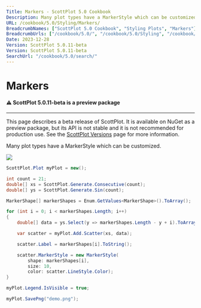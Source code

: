 ```yaml
---
Title: Markers - ScottPlot 5.0 Cookbook
Description: Many plot types have a MarkerStyle which can be customized.
URL: /cookbook/5.0/Styling/Markers/
BreadcrumbNames: ["ScottPlot 5.0 Cookbook", "Styling Plots", "Markers"]
BreadcrumbUrls: ["/cookbook/5.0/", "/cookbook/5.0/Styling", "/cookbook/5.0/Styling/Markers"]
Date: 2023-12-28
Version: ScottPlot 5.0.11-beta
Version: ScottPlot 5.0.11-beta
SearchUrl: "/cookbook/5.0/search/"
---
```


# Markers



<div class='alert alert-warning' role='alert'><h4 class='alert-heading py-0 my-0'>⚠️ ScottPlot 5.0.11-beta is a preview package</h4><hr /><p class='mb-0'><span class='fw-semibold'>This page describes a beta release of ScottPlot.</span> It is available on NuGet as a preview package, but its API is not stable and it is not recommended for production use. See the <a href='https://scottplot.net/versions/'>ScottPlot Versions</a> page for more information. </p></div>



Many plot types have a MarkerStyle which can be customized.

[![](/cookbook/5.0/images/Markers.png)](/cookbook/5.0/images/Markers.png)

```cs
ScottPlot.Plot myPlot = new();

int count = 21;
double[] xs = ScottPlot.Generate.Consecutive(count);
double[] ys = ScottPlot.Generate.Sin(count);

MarkerShape[] markerShapes = Enum.GetValues<MarkerShape>().ToArray();

for (int i = 0; i < markerShapes.Length; i++)
{
    double[] data = ys.Select(y => markerShapes.Length - y + i).ToArray();

    var scatter = myPlot.Add.Scatter(xs, data);

    scatter.Label = markerShapes[i].ToString();

    scatter.MarkerStyle = new MarkerStyle(
        shape: markerShapes[i],
        size: 10,
        color: scatter.LineStyle.Color);
}

myPlot.Legend.IsVisible = true;

myPlot.SavePng("demo.png");

```

